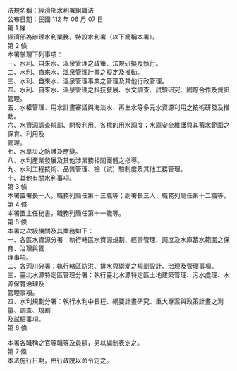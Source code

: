 法規名稱：經濟部水利署組織法  
公布日期：民國 112 年 06 月 07 日  
第 1 條  
經濟部為辦理水利業務，特設水利署（以下簡稱本署）。  
第 2 條  
本署掌理下列事項：  
一、水利、自來水、溫泉管理之政策、法規研擬及執行。  
二、水利、自來水、溫泉管理計畫之擬定及推動。  
三、水利、自來水、溫泉管理事業之管理及其他行政管理。  
四、水利、自來水、溫泉管理之科技發展、水文調查、試驗研究、國際合作及資訊管理。  
五、水權管理、用水計畫審議與海淡水、再生水等多元水資源利用之技術研發及推動。  
六、水資源調查規劃、開發利用、各標的用水調度；水庫安全維護與其蓄水範圍之保育、利用及  
管理。  
七、水旱災之防護及應變。  
八、水利產業發展及其他涉業務相關團體之指導。  
九、水利工程技術、品質管理、檢（試）驗制度及其他工務管理。  
十、其他有關水利事項。  
第 3 條  
本署置署長一人，職務列簡任第十三職等；副署長三人，職務列簡任第十二職等。  
第 4 條  
本署置主任秘書，職務列簡任第十一職等。  
第 5 條  
本署之次級機關及其業務如下：  
一、各區水資源分署：執行轄區水資源規劃、經營管理、調度及水庫蓄水範圍之保育、治理與管  
理事項。  
二、各河川分署：執行轄區防洪、排水與禦潮之規劃設計、治理及管理事項。  
三、臺北水源特定區管理分署：執行臺北水源特定區土地建築管理、污水處理、水源保育治理及  
管理事項。  
四、水利規劃分署：執行水利中長程、綱要計畫研究、重大專案與政策計畫之測量、調查、規劃  
及試驗事項。  
第 6 條  


本署各職稱之官等職等及員額，另以編制表定之。  
第 7 條  
本法施行日期，由行政院以命令定之。  


